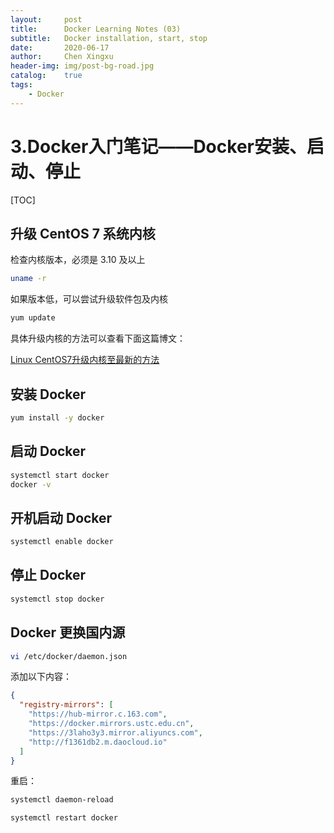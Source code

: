 ```yaml
---
layout:     post
title:      Docker Learning Notes (03)
subtitle:   Docker installation, start, stop
date:       2020-06-17
author:     Chen Xingxu
header-img: img/post-bg-road.jpg
catalog:    true
tags:
    - Docker
---
```


# 3.Docker入门笔记——Docker安装、启动、停止

[TOC]



## 升级 CentOS 7 系统内核

检查内核版本，必须是 3.10 及以上

```bash
uname -r
```

如果版本低，可以尝试升级软件包及内核

```bash
yum update
```

具体升级内核的方法可以查看下面这篇博文：

[Linux CentOS7升级内核至最新的方法](https://java2016.blog.csdn.net/article/details/107774523)

## 安装 Docker

```bash
yum install -y docker
```

## 启动 Docker

```bash
systemctl start docker
docker -v
```

## 开机启动 Docker

```bash
systemctl enable docker
```

## 停止 Docker

```bash
systemctl stop docker
```

## Docker 更换国内源

```bash
vi /etc/docker/daemon.json
```

添加以下内容：

```json
{
  "registry-mirrors": [
    "https://hub-mirror.c.163.com",
    "https://docker.mirrors.ustc.edu.cn",
    "https://3laho3y3.mirror.aliyuncs.com",
    "http://f1361db2.m.daocloud.io"
  ]
}
```

重启：

```bash
systemctl daemon-reload

systemctl restart docker
```

